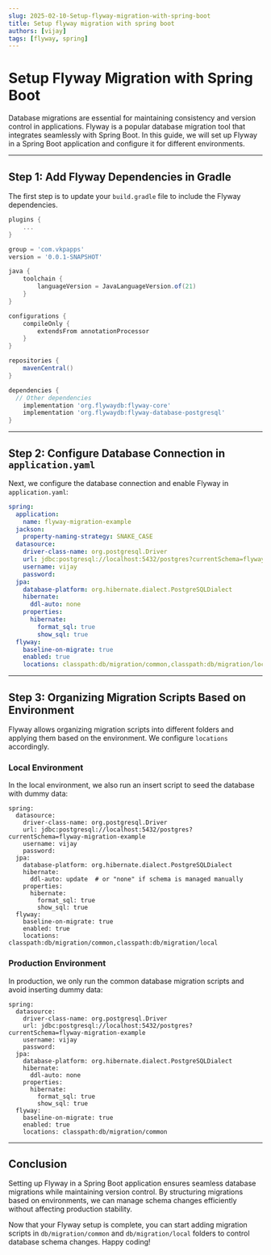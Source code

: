 ```yaml
---
slug: 2025-02-10-Setup-flyway-migration-with-spring-boot
title: Setup flyway migration with spring boot
authors: [vijay]
tags: [flyway, spring]
---
```


# Setup Flyway Migration with Spring Boot

Database migrations are essential for maintaining consistency and version control in applications. Flyway is a popular database migration tool that integrates seamlessly with Spring Boot. In this guide, we will set up Flyway in a Spring Boot application and configure it for different environments.

---

## Step 1: Add Flyway Dependencies in Gradle

The first step is to update your `build.gradle` file to include the Flyway dependencies.

<!-- truncate -->

```gradle
plugins {
	...
}

group = 'com.vkpapps'
version = '0.0.1-SNAPSHOT'

java {
	toolchain {
		languageVersion = JavaLanguageVersion.of(21)
	}
}

configurations {
	compileOnly {
		extendsFrom annotationProcessor
	}
}

repositories {
	mavenCentral()
}

dependencies {
  // Other dependencies
	implementation 'org.flywaydb:flyway-core'
	implementation 'org.flywaydb:flyway-database-postgresql'
}
```

---

## Step 2: Configure Database Connection in `application.yaml`

Next, we configure the database connection and enable Flyway in `application.yaml`:

```yml
spring:
  application:
    name: flyway-migration-example
  jackson:
    property-naming-strategy: SNAKE_CASE
  datasource:
    driver-class-name: org.postgresql.Driver
    url: jdbc:postgresql://localhost:5432/postgres?currentSchema=flyway-migration-example
    username: vijay
    password:
  jpa:
    database-platform: org.hibernate.dialect.PostgreSQLDialect
    hibernate:
      ddl-auto: none
    properties:
      hibernate:
        format_sql: true
        show_sql: true
  flyway:
    baseline-on-migrate: true
    enabled: true
    locations: classpath:db/migration/common,classpath:db/migration/local
```

---

## Step 3: Organizing Migration Scripts Based on Environment

Flyway allows organizing migration scripts into different folders and applying them based on the environment. We configure `locations` accordingly.

### Local Environment

In the local environment, we also run an insert script to seed the database with dummy data:

```properties
spring:
  datasource:
    driver-class-name: org.postgresql.Driver
    url: jdbc:postgresql://localhost:5432/postgres?currentSchema=flyway-migration-example
    username: vijay
    password:
  jpa:
    database-platform: org.hibernate.dialect.PostgreSQLDialect
    hibernate:
      ddl-auto: update  # or "none" if schema is managed manually
    properties:
      hibernate:
        format_sql: true
        show_sql: true
  flyway:
    baseline-on-migrate: true
    enabled: true
    locations: classpath:db/migration/common,classpath:db/migration/local
```

### Production Environment

In production, we only run the common database migration scripts and avoid inserting dummy data:

```properties
spring:
  datasource:
    driver-class-name: org.postgresql.Driver
    url: jdbc:postgresql://localhost:5432/postgres?currentSchema=flyway-migration-example
    username: vijay
    password:
  jpa:
    database-platform: org.hibernate.dialect.PostgreSQLDialect
    hibernate:
      ddl-auto: none
    properties:
      hibernate:
        format_sql: true
        show_sql: true
  flyway:
    baseline-on-migrate: true
    enabled: true
    locations: classpath:db/migration/common
```

---

## Conclusion

Setting up Flyway in a Spring Boot application ensures seamless database migrations while maintaining version control. By structuring migrations based on environments, we can manage schema changes efficiently without affecting production stability.

Now that your Flyway setup is complete, you can start adding migration scripts in `db/migration/common` and `db/migration/local` folders to control database schema changes. Happy coding!
